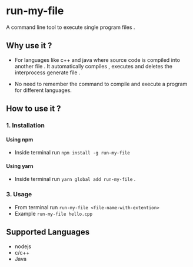 # run-my-file

A command line tool to execute single program files .

## Why use it ?

- For languages like c++ and java where source code is compiled into another file . It automatically compiles , executes and deletes the interprocess generate file .

- No need to remember the command to compile and execute a program for different languages.

## How to use it ?

### 1. Installation

#### Using npm

- Inside terminal run `npm install -g run-my-file`

#### Using yarn

- Inside terminal run `yarn global add run-my-file` .

### 3. Usage

- From terminal run `run-my-file <file-name-with-extention>`
- Example `run-my-file hello.cpp`

## Supported Languages

- nodejs
- c/c++
- Java
